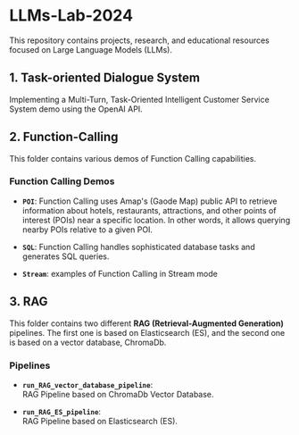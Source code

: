 # LLMs-Lab-2024

This repository contains projects, research, and educational resources focused on Large Language Models (LLMs).

## 1. Task-oriented Dialogue System

   Implementing a Multi-Turn, Task-Oriented Intelligent Customer Service System demo using the OpenAI API.
  
## 2. Function-Calling

This folder contains various demos of Function Calling capabilities.

### Function Calling Demos

   - **`POI`**:
     Function Calling uses Amap's (Gaode Map) public API to retrieve information about hotels, restaurants, attractions, and other points of interest (POIs) near a specific location. In other words, it allows querying nearby POIs relative to a given POI.
     
   - **`SQL`**:
     Function Calling handles sophisticated database tasks and generates SQL queries.
     
   - **`Stream`**:
     examples of Function Calling in Stream mode

## 3. RAG

This folder contains two different **RAG (Retrieval-Augmented Generation)** pipelines. The first one is based on Elasticsearch (ES), and the second one is based on a vector database, ChromaDb.

### Pipelines

- **`run_RAG_vector_database_pipeline`**:  
  RAG Pipeline based on ChromaDb Vector Database.

- **`run_RAG_ES_pipeline`**:  
  RAG Pipeline based on Elasticsearch (ES).
